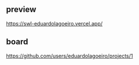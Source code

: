 ## preview

https://swl-eduardolagoeiro.vercel.app/

## board

https://github.com/users/eduardolagoeiro/projects/1
